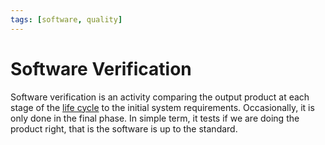 ```yaml
---
tags: [software, quality]
---
```


# Software Verification

Software verification is an activity comparing the output product at each stage
of the [life cycle](202303251030.md) to the initial system requirements.
Occasionally, it is only done in the final phase. In simple term, it tests if we
are doing the product right, that is the software is up to the standard.

